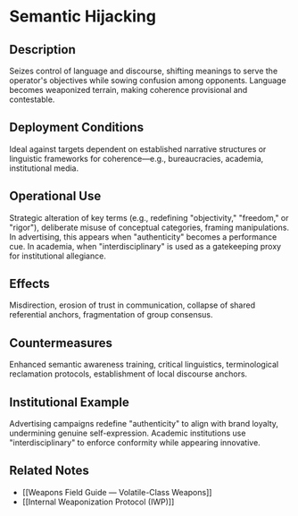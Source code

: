 
# Semantic Hijacking

## Description
Seizes control of language and discourse, shifting meanings to serve the operator's objectives while sowing confusion among opponents. Language becomes weaponized terrain, making coherence provisional and contestable.

## Deployment Conditions
Ideal against targets dependent on established narrative structures or linguistic frameworks for coherence—e.g., bureaucracies, academia, institutional media.

## Operational Use
Strategic alteration of key terms (e.g., redefining "objectivity," "freedom," or "rigor"), deliberate misuse of conceptual categories, framing manipulations. In advertising, this appears when "authenticity" becomes a performance cue. In academia, when "interdisciplinary" is used as a gatekeeping proxy for institutional allegiance.

## Effects
Misdirection, erosion of trust in communication, collapse of shared referential anchors, fragmentation of group consensus.

## Countermeasures
Enhanced semantic awareness training, critical linguistics, terminological reclamation protocols, establishment of local discourse anchors.

## Institutional Example
Advertising campaigns redefine "authenticity" to align with brand loyalty, undermining genuine self-expression. Academic institutions use "interdisciplinary" to enforce conformity while appearing innovative.

## Related Notes
- [[Weapons Field Guide — Volatile-Class Weapons]]
- [[Internal Weaponization Protocol (IWP)]]
